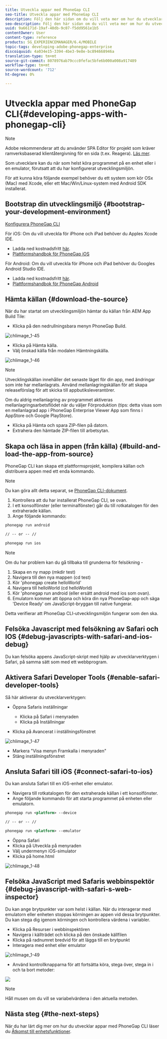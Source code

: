 ```yaml
---
title: Utveckla appar med PhoneGap CLI
seo-title: Utveckla appar med PhoneGap CLI
description: Följ den här sidan om du vill veta mer om hur du utvecklar appar med PhoneGap CLI.
seo-description: Följ den här sidan om du vill veta mer om hur du utvecklar appar med PhoneGap CLI.
uuid: 9a66171d-19af-40db-9c07-f5dd9561e1b5
contentOwner: User
content-type: reference
products: SG_EXPERIENCEMANAGER/6.4/MOBILE
topic-tags: developing-adobe-phonegap-enterprise
discoiquuid: 4a034e15-3394-4be3-9e8e-bc894668946a
translation-type: tm+mt
source-git-commit: 8078976ab79ccc0fefac5bfe6b000a008a917489
workflow-type: tm+mt
source-wordcount: '712'
ht-degree: 0%

---
```



# Utveckla appar med PhoneGap CLI{#developing-apps-with-phonegap-cli}

>[!NOTE]
>
>Adobe rekommenderar att du använder SPA Editor för projekt som kräver ramverksbaserad klientåtergivning för en sida (t.ex. Reagera). [Läs mer](/help/sites-developing/spa-overview.md).

Som utvecklare kan du när som helst köra programmet på en enhet eller i en emulator, förutsatt att du har konfigurerat utvecklingsmiljön.

För att kunna köra följande exempel behöver du ett system som kör OSx (Mac) med Xcode, eller ett Mac/Win/Linux-system med Android SDK installerat.

## Bootstrap din utvecklingsmiljö {#bootstrap-your-development-environment}

[Konfigurera PhoneGap CLI](https://docs.phonegap.com/en/4.0.0/guide_cli_index.md.html#The%20Command-Line%20Interface)

För iOS: Om du vill utveckla för iPhone och iPad behöver du Apples Xcode IDE.

* Ladda ned kostnadsfritt [här](https://developer.apple.com/xcode/downloads/).
* [Plattformshandbok för PhoneGap iOS](https://docs.phonegap.com/en/4.0.0/guide_platforms_ios_index.md.html#iOS%20Platform%20Guide)

För Android: Om du vill utveckla för iPhone och iPad behöver du Googles Android Studio IDE.

* Ladda ned kostnadsfritt [här](https://developer.android.com/sdk/index.html).
* [Plattformshandbok för PhoneGap Android](https://docs.phonegap.com/en/4.0.0/guide_platforms_android_index.md.html#Android%20Platform%20Guide)

## Hämta källan {#download-the-source}

När du har startat om utvecklingsmiljön hämtar du källan från AEM App Build Tile:

* Klicka på den nedrullningsbara menyn PhoneGap Build.

![chlimage_1-45](assets/chlimage_1-45.png)

* Klicka på Hämta källa.
* Välj önskad källa från modalen Hämtningskälla.

![chlimage_1-46](assets/chlimage_1-46.png)

>[!NOTE]
>
>Utvecklingskällan innehåller det senaste läget för din app, med ändringar som inte har mellanlagrats. Använd mellanlagringskällan för att skapa releaseförslag för att skicka till appbutiksleverantörer.
>
>Om du aldrig mellanlagring av programmet aktiveras mellanlagringsarbetsflödet när du väljer Förproduktion (tips: detta visas som en mellanlagrad app i PhoneGap Enterprise Viewer App som finns i AppStore och Google PlayStore).

* Klicka på Hämta och spara ZIP-filen på datorn.
* Extrahera den hämtade ZIP-filen till arbetsytan.

## Skapa och läsa in appen (från källa) {#build-and-load-the-app-from-source}

PhoneGap CLI kan skapa ett plattformsprojekt, kompilera källan och distribuera appen med ett enda kommando.

>[!NOTE]
>
>Du kan göra allt detta separat, se [PhoneGap CLI-dokument](https://phonegap.com/blog/2014/11/13/phonegap-cli-3-6-3/).

1. Kontrollera att du har installerat PhoneGap CLI, se ovan.
1. I ett konsolfönster (eller terminalfönster) går du till rotkatalogen för den extraherade källan.
1. Ange följande kommando:

```xml
phonegap run android

// -- or -- //

phonegap run ios
```

>[!NOTE]
>
>Om du har problem kan du gå tillbaka till grunderna för felsökning -
>
>1. Skapa en ny mapp (mkdir test)
>1. Navigera till den nya mappen (cd test)
>1. Kör &#39;phonegap create helloWorld&#39;
>1. Navigera till helloWorld (cd helloWorld)
>1. Kör &#39;phonegap run android (eller ersätt android med ios som ovan).
>1. Emulatorn kommer att öppna och köra din nya PhoneGap-app och säga &#39;Device Ready&#39; om JavaScript-bryggan till native fungerar.

>
>
Detta verifierar att PhoneGap CLI-utvecklingsmiljön fungerar som den ska.

## Felsöka Javascript med felsökning av Safari och IOS {#debug-javascripts-with-safari-and-ios-debug}

Du kan felsöka appens JavaScript-skript med hjälp av utvecklarverktygen i Safari, på samma sätt som med ett webbprogram.

## Aktivera Safari Developer Tools {#enable-safari-developer-tools}

Så här aktiverar du utvecklarverktygen:

* Öppna Safaris inställningar

   * Klicka på Safari i menyraden
   * Klicka på Inställningar

* Klicka på Avancerat i inställningsfönstret

![chlimage_1-47](assets/chlimage_1-47.png)

* Markera &quot;Visa menyn Framkalla i menyraden&quot;
* Stäng inställningsfönstret

## Ansluta Safari till iOS {#connect-safari-to-ios}

Du kan ansluta Safari till en iOS-enhet eller emulator.

* Navigera till rotkatalogen för den extraherade källan i ett konsolfönster.
* Ange följande kommando för att starta programmet på enheten eller emulatorn.

```xml
phonegap run <platform> --device

// -- or -- //

phonegap run <platform> --emulator
```

* Öppna Safari
* Klicka på Utveckla på menyraden
* Välj undermenyn iOS-simulator
* Klicka på home.html

![chlimage_1-48](assets/chlimage_1-48.png)

## Felsöka JavaScript med Safaris webbinspektör {#debug-javascript-with-safari-s-web-inspector}

Du kan ange brytpunkter var som helst i källan. När du interagerar med emulatorn eller enheten stoppas körningen av appen vid dessa brytpunkter. Du kan stega dig igenom körningen och kontrollera värdena i variabler.

* Klicka på Resurser i webbinspektören
* Navigera i källträdet och klicka på den önskade källfilen
* Klicka på radnumret bredvid för att lägga till en brytpunkt
* Interagera med enhet eller emulator

![chlimage_1-49](assets/chlimage_1-49.png)

* Använd kontrollknapparna för att fortsätta köra, stega över, stega in i och ta bort metoder:

![](do-not-localize/chlimage_1-4.png)

>[!NOTE]
>
>Håll musen om du vill se variabelvärdena i den aktuella metoden.

## Nästa steg {#the-next-steps}

När du har lärt dig mer om hur du utvecklar appar med PhoneGap CLI läser du [Åtkomst till enhetsfunktioner](/help/mobile/phonegap-access-device-features.md).

